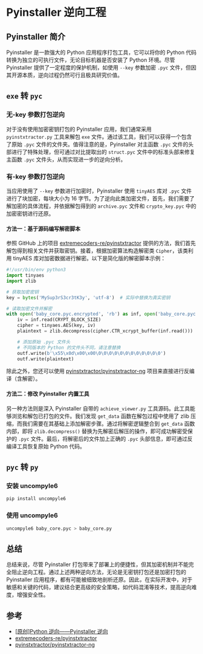 # Pyinstaller 逆向工程

## Pyinstaller 简介

Pyinstaller 是一款强大的 Python 应用程序打包工具，它可以将你的 Python 代码转换为独立的可执行文件，无论目标机器是否安装了 Python 环境。尽管 Pyinstaller 提供了一定程度的保护机制，如使用 `--key` 参数加密 `.pyc` 文件，但因其开源本质，逆向过程仍然可行且极具研究价值。

## `exe` 转 `pyc`

### 无-key 参数打包逆向

对于没有使用加密密钥打包的 Pyinstaller 应用，我们通常采用 `pyinstxtractor.py` 工具来解包 `exe` 文件。通过该工具，我们可以获得一个包含了原始 `.pyc` 文件的文件夹。值得注意的是，Pyinstaller 对主函数 `.pyc` 文件的头部进行了特殊处理，但可通过对比提取出的 `struct.pyc` 文件中的标准头部来修复主函数 `.pyc` 文件头，从而实现进一步的逆向分析。

### 有-key 参数打包逆向

当应用使用了 `--key` 参数进行加密时，Pyinstaller 使用 `tinyAES` 库对 `.pyc` 文件进行了块加密，每块大小为 16 字节。为了逆向此类加密文件，首先，我们需要了解加密的具体流程，并依据解包得到的 `archive.pyc` 文件和 `crypto_key.pyc` 中的加密密钥进行还原。

#### 方法一：基于源码编写解密脚本

参照 GitHub 上的项目 [extremecoders-re/pyinstxtractor](https://github.com/extremecoders-re/pyinstxtractor) 提供的方法，我们首先解包得到相关文件并获取密钥。接着，根据加密算法构造解密类 `Cipher`，该类利用 tinyAES 库对加密数据进行解密。以下是简化版的解密脚本示例：

```python
#!/usr/bin/env python3
import tinyaes
import zlib

# 获取加密密钥
key = bytes('MySup3rS3cr3tK3y', 'utf-8')  # 实际中替换为真实密钥

# 读取加密文件并解密
with open('baby_core.pyc.encrypted', 'rb') as inf, open('baby_core.pyc', 'wb') as outf:
    iv = inf.read(CRYPT_BLOCK_SIZE)
    cipher = tinyaes.AES(key, iv)
    plaintext = zlib.decompress(cipher.CTR_xcrypt_buffer(inf.read()))

    # 添加原始 .pyc 文件头
    # 不同版本的 Python 的文件头不同，请注意替换
    outf.write(b'\x55\x0d\x00\x00\0\0\0\0\0\0\0\0\0\0\0\0')
    outf.write(plaintext)
```

除此之外，您还可以使用 [pyinstxtractor/pyinstxtractor-ng](https://github.com/pyinstxtractor/pyinstxtractor-ng) 项目来直接进行反编译（含解密）。

#### 方法二：修改 Pyinstaller 内置工具

另一种方法则是深入 Pyinstaller 自带的 `achieve_viewer.py` 工具源码。此工具能够浏览和解包已打包的文件。我们发现 `get_data` 函数在解包过程中使用了 zlib 压缩，而我们需要在其基础上添加解密步骤。通过将解密逻辑整合到 `get_data` 函数内部，即将 `zlib.decompress()` 替换为先解密后解压的操作，即可成功解密受保护的 `.pyc` 文件。最后，将解密后的文件加上正确的 `.pyc` 头部信息，即可通过反编译工具恢复原始 Python 代码。

## `pyc` 转 `py`

### 安装 uncompyle6

```sh
pip install uncompyle6
```

### 使用 uncompyle6

```sh
uncompyle6 baby_core.pyc > baby_core.py
```

## 总结

总结来说，尽管 Pyinstaller 打包带来了部署上的便捷性，但其加密机制并不能完全阻止逆向工程。通过上述两种逆向方法，无论是无密钥打包还是加密打包的 Pyinstaller 应用程序，都有可能被细致地剖析还原。因此，在实际开发中，对于敏感和关键的代码，建议结合更高级的安全策略，如代码混淆等技术，提高逆向难度，增强安全性。

## 参考

- [[原创]Python 逆向——Pyinstaller 逆向](https://bbs.kanxue.com/thread-271253.htm#msg_header_h2_1)
- [extremecoders-re/pyinstxtractor](https://github.com/extremecoders-re/pyinstxtractor)
- [pyinstxtractor/pyinstxtractor-ng](https://github.com/pyinstxtractor/pyinstxtractor-ng)
